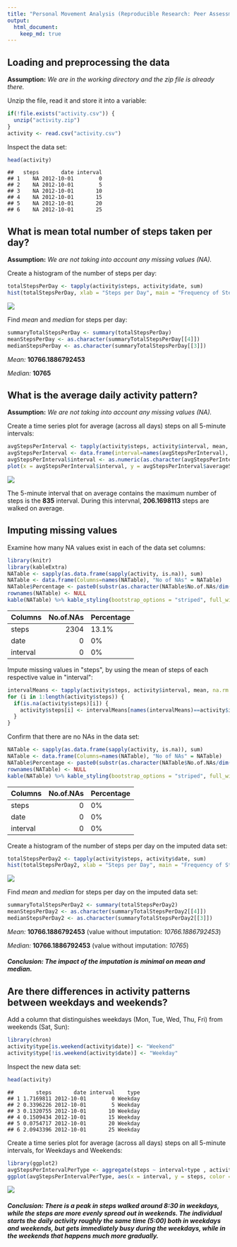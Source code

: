 ```yaml
---
title: "Personal Movement Analysis (Reproducible Research: Peer Assessment 1)"
output: 
  html_document:
    keep_md: true
---
```




## Loading and preprocessing the data

**Assumption:**
*We are in the working directory and the zip file is already there.*

Unzip the file, read it and store it into a variable:

```r
if(!file.exists("activity.csv")) {
  unzip("activity.zip")
}
activity <- read.csv("activity.csv")
```

Inspect the data set:

```r
head(activity)
```

```
##   steps       date interval
## 1    NA 2012-10-01        0
## 2    NA 2012-10-01        5
## 3    NA 2012-10-01       10
## 4    NA 2012-10-01       15
## 5    NA 2012-10-01       20
## 6    NA 2012-10-01       25
```



## What is mean total number of steps taken per day?

**Assumption:**
*We are not taking into account any missing values (NA).*

Create a histogram of the number of steps per day:

```r
totalStepsPerDay <- tapply(activity$steps, activity$date, sum)
hist(totalStepsPerDay, xlab = "Steps per Day", main = "Frequency of Steps per Day", col = rainbow(5))
```

![](PersonalMovementAnalysis_files/figure-html/historamCreation-1.png)<!-- -->

Find *mean* and *median* for steps per day:

```r
summaryTotalStepsPerDay <- summary(totalStepsPerDay)
meanStepsPerDay <- as.character(summaryTotalStepsPerDay[[4]])
medianStepsPerDay <- as.character(summaryTotalStepsPerDay[[3]])
```
*Mean:* **10766.1886792453**

*Median:* **10765**



## What is the average daily activity pattern?

**Assumption:**
*We are not taking into account any missing values (NA).*

Create a time series plot for average (across all days) steps on all 5-minute intervals:

```r
avgStepsPerInterval <- tapply(activity$steps, activity$interval, mean, na.rm = TRUE)
avgStepsPerInterval <- data.frame(interval=names(avgStepsPerInterval), averageSteps = avgStepsPerInterval)
avgStepsPerInterval$interval <- as.numeric(as.character(avgStepsPerInterval$interval))
plot(x = avgStepsPerInterval$interval, y = avgStepsPerInterval$averageSteps, type = "l", xlab  = "Interval", ylab = "Average Steps", main = "Average Steps per Interval", col = "blue", lwd = 2)
```

![](PersonalMovementAnalysis_files/figure-html/timeSeriesPlot-1.png)<!-- -->

The 5-minute interval that on average contains the maximum number of steps is the **835** interval. During this intervnal, **206.1698113** steps are walked on average.



## Imputing missing values

Examine how many NA values exist in each of the data set columns:

```r
library(knitr)
library(kableExtra)
NATable <- sapply(as.data.frame(sapply(activity, is.na)), sum)
NATable <- data.frame(Columns=names(NATable), "No of NAs" = NATable)
NATable$Percentage <- paste0(substr(as.character(NATable$No.of.NAs/dim(activity)[1]*100),1,4),"%")
rownames(NATable) <- NULL
kable(NATable) %>% kable_styling(bootstrap_options = "striped", full_width = F, position = "left")
```

<table class="table table-striped" style="width: auto !important; ">
 <thead>
  <tr>
   <th style="text-align:left;"> Columns </th>
   <th style="text-align:right;"> No.of.NAs </th>
   <th style="text-align:left;"> Percentage </th>
  </tr>
 </thead>
<tbody>
  <tr>
   <td style="text-align:left;"> steps </td>
   <td style="text-align:right;"> 2304 </td>
   <td style="text-align:left;"> 13.1% </td>
  </tr>
  <tr>
   <td style="text-align:left;"> date </td>
   <td style="text-align:right;"> 0 </td>
   <td style="text-align:left;"> 0% </td>
  </tr>
  <tr>
   <td style="text-align:left;"> interval </td>
   <td style="text-align:right;"> 0 </td>
   <td style="text-align:left;"> 0% </td>
  </tr>
</tbody>
</table>

Impute missing values in "steps", by using the mean of steps of each respective value in "interval":

```r
intervalMeans <- tapply(activity$steps, activity$interval, mean, na.rm = T)
for (i in 1:length(activity$steps)) {
  if(is.na(activity$steps)[i]) {
    activity$steps[i] <- intervalMeans[names(intervalMeans)==activity$interval[i]]
  }
}
```

Confirm that there are no NAs in the data set:

```r
NATable <- sapply(as.data.frame(sapply(activity, is.na)), sum)
NATable <- data.frame(Columns=names(NATable), "No of NAs" = NATable)
NATable$Percentage <- paste0(substr(as.character(NATable$No.of.NAs/dim(activity)[1]*100),1,4),"%")
rownames(NATable) <- NULL
kable(NATable) %>% kable_styling(bootstrap_options = "striped", full_width = F, position = "left")
```

<table class="table table-striped" style="width: auto !important; ">
 <thead>
  <tr>
   <th style="text-align:left;"> Columns </th>
   <th style="text-align:right;"> No.of.NAs </th>
   <th style="text-align:left;"> Percentage </th>
  </tr>
 </thead>
<tbody>
  <tr>
   <td style="text-align:left;"> steps </td>
   <td style="text-align:right;"> 0 </td>
   <td style="text-align:left;"> 0% </td>
  </tr>
  <tr>
   <td style="text-align:left;"> date </td>
   <td style="text-align:right;"> 0 </td>
   <td style="text-align:left;"> 0% </td>
  </tr>
  <tr>
   <td style="text-align:left;"> interval </td>
   <td style="text-align:right;"> 0 </td>
   <td style="text-align:left;"> 0% </td>
  </tr>
</tbody>
</table>

Create a histogram of the number of steps per day on the imputed data set:

```r
totalStepsPerDay2 <- tapply(activity$steps, activity$date, sum)
hist(totalStepsPerDay2, xlab = "Steps per Day", main = "Frequency of Steps per Day", col = rainbow(5))
```

![](PersonalMovementAnalysis_files/figure-html/historamCreation2-1.png)<!-- -->

Find *mean* and *median* for steps per day on the imputed data set:

```r
summaryTotalStepsPerDay2 <- summary(totalStepsPerDay2)
meanStepsPerDay2 <- as.character(summaryTotalStepsPerDay2[[4]])
medianStepsPerDay2 <- as.character(summaryTotalStepsPerDay2[[3]])
```
*Mean:* **10766.1886792453** (value without imputation: *10766.1886792453*)

*Median:* **10766.1886792453** (value without imputation: *10765*)

##### **Conclusion:** The impact of the imputation is minimal on *mean* and *median*.



## Are there differences in activity patterns between weekdays and weekends?

Add a column that distinguishes weekdays (Mon, Tue, Wed, Thu, Fri) from weekends (Sat, Sun):

```r
library(chron)
activity$type[is.weekend(activity$date)] <- "Weekend"
activity$type[!is.weekend(activity$date)] <- "Weekday"
```

Inspect the new data set:

```r
head(activity)
```

```
##       steps       date interval    type
## 1 1.7169811 2012-10-01        0 Weekday
## 2 0.3396226 2012-10-01        5 Weekday
## 3 0.1320755 2012-10-01       10 Weekday
## 4 0.1509434 2012-10-01       15 Weekday
## 5 0.0754717 2012-10-01       20 Weekday
## 6 2.0943396 2012-10-01       25 Weekday
```

Create a time series plot for average (across all days) steps on all 5-minute intervals, for Weekdays and Weekends:

```r
library(ggplot2)
avgStepsPerIntervalPerType <- aggregate(steps ~ interval+type , activity, mean)
ggplot(avgStepsPerIntervalPerType, aes(x = interval, y = steps, color = type)) + geom_line(lwd = 1) + facet_grid(type~.) + theme_bw() + labs(title = "Comparison of Average Steps per Interval (Weekday vs Weekend)") + xlab("Interval") + ylab("Average Steps")
```

![](PersonalMovementAnalysis_files/figure-html/timeSeriesPlot2-1.png)<!-- -->

##### **Conclusion:** There is a peak in steps walked around 8:30 in weekdays, while the steps are more evenly spread out in weekends. The individual starts the daily activity roughly the same time (5:00) both in weekdays and weekends, but gets immediately busy during the weekdays, while in the weekends that happens much more gradually.
